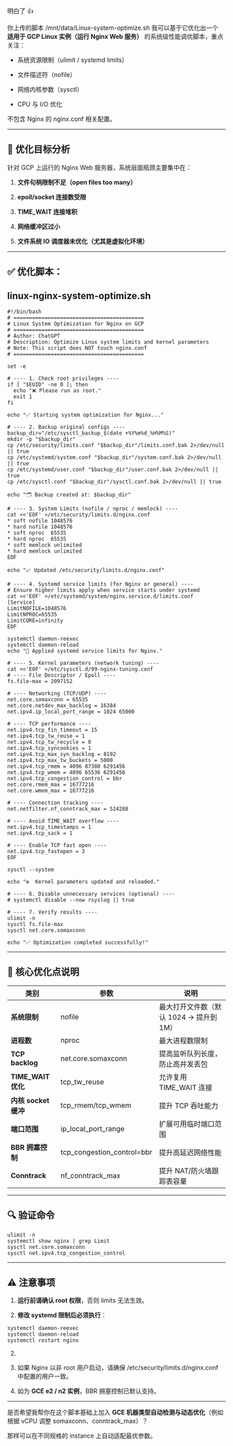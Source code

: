 明白了 👍

你上传的脚本 /mnt/data/Linux-system-optimize.sh 我可以基于它优化出一个 **适用于 GCP Linux 实例（运行 Nginx Web 服务）** 的系统级性能调优脚本，重点关注：

- 系统资源限制（ulimit / systemd limits）
    
- 文件描述符（nofile）
    
- 网络内核参数（sysctl）
    
- CPU 与 I/O 优化
    

  

不包含 Nginx 的 nginx.conf 相关配置。

---

## **🧠 优化目标分析**

  

针对 GCP 上运行的 Nginx Web 服务器，系统层面瓶颈主要集中在：

1. **文件句柄限制不足（open files too many）**
    
2. **epoll/socket 连接数受限**
    
3. **TIME_WAIT 连接堆积**
    
4. **网络缓冲区过小**
    
5. **文件系统 IO 调度器未优化（尤其是虚拟化环境）**
    

---

## **✅ 优化脚本：**

## **linux-nginx-system-optimize.sh**

```
#!/bin/bash
# ==========================================
# Linux System Optimization for Nginx on GCP
# ==========================================
# Author: ChatGPT
# Description: Optimize Linux system limits and kernel parameters
# Note: This script does NOT touch nginx.conf
# ==========================================

set -e

# ---- 1. Check root privileges ----
if [ "$EUID" -ne 0 ]; then
  echo "❌ Please run as root."
  exit 1
fi

echo "✅ Starting system optimization for Nginx..."

# ---- 2. Backup original configs ----
backup_dir="/etc/sysctl_backup_$(date +%Y%m%d_%H%M%S)"
mkdir -p "$backup_dir"
cp /etc/security/limits.conf "$backup_dir"/limits.conf.bak 2>/dev/null || true
cp /etc/systemd/system.conf "$backup_dir"/system.conf.bak 2>/dev/null || true
cp /etc/systemd/user.conf "$backup_dir"/user.conf.bak 2>/dev/null || true
cp /etc/sysctl.conf "$backup_dir"/sysctl.conf.bak 2>/dev/null || true

echo "🗂 Backup created at: $backup_dir"

# ---- 3. System Limits (nofile / nproc / memlock) ----
cat <<'EOF' >/etc/security/limits.d/nginx.conf
* soft nofile 1048576
* hard nofile 1048576
* soft nproc  65535
* hard nproc  65535
* soft memlock unlimited
* hard memlock unlimited
EOF

echo "📈 Updated /etc/security/limits.d/nginx.conf"

# ---- 4. Systemd service limits (for Nginx or general) ----
# Ensure higher limits apply when service starts under systemd
cat <<'EOF' >/etc/systemd/system/nginx.service.d/limits.conf
[Service]
LimitNOFILE=1048576
LimitNPROC=65535
LimitCORE=infinity
EOF

systemctl daemon-reexec
systemctl daemon-reload
echo "🧩 Applied systemd service limits for Nginx."

# ---- 5. Kernel parameters (network tuning) ----
cat <<'EOF' >/etc/sysctl.d/99-nginx-tuning.conf
# ---- File Descriptor / Epoll ----
fs.file-max = 2097152

# ---- Networking (TCP/UDP) ----
net.core.somaxconn = 65535
net.core.netdev_max_backlog = 16384
net.ipv4.ip_local_port_range = 1024 65000

# ---- TCP performance ----
net.ipv4.tcp_fin_timeout = 15
net.ipv4.tcp_tw_reuse = 1
net.ipv4.tcp_tw_recycle = 0
net.ipv4.tcp_syncookies = 1
net.ipv4.tcp_max_syn_backlog = 8192
net.ipv4.tcp_max_tw_buckets = 5000
net.ipv4.tcp_rmem = 4096 87380 6291456
net.ipv4.tcp_wmem = 4096 65536 6291456
net.ipv4.tcp_congestion_control = bbr
net.core.rmem_max = 16777216
net.core.wmem_max = 16777216

# ---- Connection tracking ----
net.netfilter.nf_conntrack_max = 524288

# ---- Avoid TIME_WAIT overflow ----
net.ipv4.tcp_timestamps = 1
net.ipv4.tcp_sack = 1

# ---- Enable TCP fast open ----
net.ipv4.tcp_fastopen = 3
EOF

sysctl --system

echo "⚙️  Kernel parameters updated and reloaded."

# ---- 6. Disable unnecessary services (optional) ----
# systemctl disable --now rsyslog || true

# ---- 7. Verify results ----
ulimit -n
sysctl fs.file-max
sysctl net.core.somaxconn

echo "✅ Optimization completed successfully!"
```

---

## **🧩 核心优化点说明**

|**类别**|**参数**|**说明**|
|---|---|---|
|**系统限制**|nofile|最大打开文件数（默认 1024 → 提升到 1M）|
|**进程数**|nproc|最大进程数限制|
|**TCP backlog**|net.core.somaxconn|提高监听队列长度，防止高并发丢包|
|**TIME_WAIT 优化**|tcp_tw_reuse|允许复用 TIME_WAIT 连接|
|**内核 socket 缓冲**|tcp_rmem/tcp_wmem|提升 TCP 吞吐能力|
|**端口范围**|ip_local_port_range|扩展可用临时端口范围|
|**BBR 拥塞控制**|tcp_congestion_control=bbr|提升高延迟网络性能|
|**Conntrack**|nf_conntrack_max|提升 NAT/防火墙跟踪表容量|

---

## **🔍 验证命令**

```
ulimit -n
systemctl show nginx | grep Limit
sysctl net.core.somaxconn
sysctl net.ipv4.tcp_congestion_control
```

---

## **⚠️ 注意事项**

1. **运行前请确认 root 权限**，否则 limits 无法生效。
    
2. **修改 systemd 限制后必须执行**：
    

```
systemctl daemon-reexec
systemctl daemon-reload
systemctl restart nginx
```

2.   
    
3. 如果 Nginx 以非 root 用户启动，请确保 /etc/security/limits.d/nginx.conf 中配置的用户一致。
    
4. 如为 **GCE e2 / n2 实例**，BBR 拥塞控制已默认支持。
    

---

是否希望我帮你在这个脚本基础上加入 **GCE 机器类型自动检测与动态优化**（例如根据 vCPU 调整 somaxconn、conntrack_max）？

那样可以在不同规格的 instance 上自动适配最优参数。